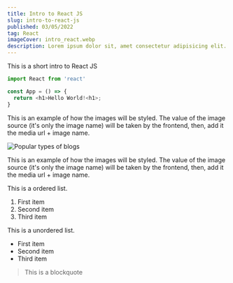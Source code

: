 ```yaml
---
title: Intro to React JS
slug: intro-to-react-js
published: 03/05/2022
tag: React
imageCover: intro_react.webp
description: Lorem ipsum dolor sit, amet consectetur adipisicing elit. Fugit molestias deleniti in dicta quasi, rerum tempora corrupti dolor voluptatibus, assumenda, illum quod ut quidem iusto possimus sequi saepe autem beatae!
---
```


This is a short intro to React JS

```js
import React from 'react'

const App = () => {
  return <h1>Hello World!<h1>;
}
```

This is an example of how the images will be styled. The value of the image source (it's only the image name) will be taken by the frontend, then, add it the media url + image name.

![Popular types of blogs](blog_with_react.jpeg 'Popular types of blogs')

This is an example of how the images will be styled. The value of the image source (it's only the image name) will be taken by the frontend, then, add it the media url + image name.

This is a ordered list.

1. First item
2. Second item
3. Third item

This is a unordered list.

- First item
- Second item
- Third item

> This is a blockquote
